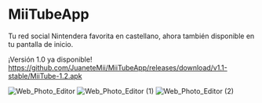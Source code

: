# MiiTubeApp
Tu red social Nintendera favorita en castellano, ahora también disponible en tu pantalla de inicio.

¡Versión 1.0 ya disponible!
https://github.com/JuaneteMii/MiiTubeApp/releases/download/v1.1-stable/MiiTube-1.2.apk

![Web_Photo_Editor](https://user-images.githubusercontent.com/73709853/156198337-c8683363-3cb0-47c2-bf9c-5509258599a6.jpg)
![Web_Photo_Editor (1)](https://user-images.githubusercontent.com/73709853/156198339-7f7e1129-bcba-4c65-9d8c-8dfc491a4301.jpg)
![Web_Photo_Editor (2)](https://user-images.githubusercontent.com/73709853/156198343-ff7d994a-7d9f-4b54-8dcf-d9509588104b.jpg)
